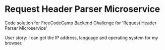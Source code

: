 # Request Header Parser Microservice

Code solution for FreeCodeCamp Backend Challenge for 'Request Header Parser Microservice'

User story: I can get the IP address, language and operating system for my browser.